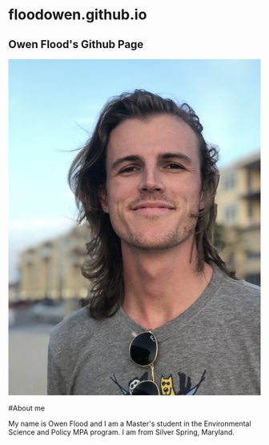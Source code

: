 # floodowen.github.io

## Owen Flood's Github Page

![owen](images/owen.JPG)

#About me

My name is Owen Flood and I am a Master's student in the Environmental Science and Policy MPA program. I am from Silver Spring, Maryland.
